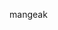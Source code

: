 mangeak
<!---
Celcouzz/Celcouzz is a ✨ special ✨ repository because its `README.md` (this file) appears on your GitHub profile.
You can click the Preview link to take a look at your changes.
--->

